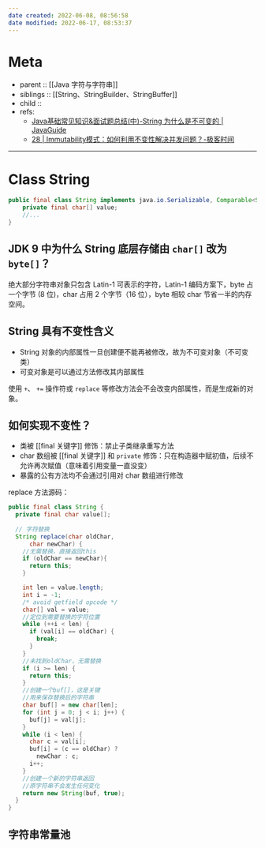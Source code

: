 ```yaml
---
date created: 2022-06-08, 08:56:58
date modified: 2022-06-17, 08:53:37
---
```


# Meta

- parent :: [[Java 字符与字符串]]
- siblings :: [[String、StringBuilder、StringBuffer]]
- child ::
- refs:
    - [Java基础常见知识&面试题总结(中)-String 为什么是不可变的 | JavaGuide](https://javaguide.cn/java/basis/java-basic-questions-02.html#string)
    - [28 | Immutability模式：如何利用不变性解决并发问题？-极客时间](https://time.geekbang.org/column/article/92856)

---

# Class String

```java
public final class String implements java.io.Serializable, Comparable<String>, CharSequence {
    private final char[] value;
	//...
}
```

## JDK 9 中为什么 String 底层存储由 `char[]` 改为 `byte[]`？

绝大部分字符串对象只包含 Latin-1 可表示的字符，Latin-1 编码方案下，byte 占一个字节 (8 位)，char 占用 2 个字节（16 位），byte 相较 char 节省一半的内存空间。

## String 具有不变性含义

- String 对象的内部属性一旦创建便不能再被修改，故为不可变对象（不可变类）
- 可变对象是可以通过方法修改其内部属性

使用 `+`、 `+=` 操作符或 `replace` 等修改方法会不会改变内部属性，而是生成新的对象。

## 如何实现不变性？

- 类被 [[final 关键字]] 修饰：禁止子类继承重写方法
- char 数组被 [[final 关键字]] 和 `private` 修饰：只在构造器中赋初值，后续不允许再次赋值（意味着引用变量一直没变）
- 暴露的公有方法均不会通过引用对 char 数组进行修改

replace 方法源码：

```java
public final class String {
  private final char value[];
  
  // 字符替换
  String replace(char oldChar, 
      char newChar) {
    //无需替换，直接返回this  
    if (oldChar == newChar){
      return this;
    }

    int len = value.length;
    int i = -1;
    /* avoid getfield opcode */
    char[] val = value; 
    //定位到需要替换的字符位置
    while (++i < len) {
      if (val[i] == oldChar) {
        break;
      }
    }
    //未找到oldChar，无需替换
    if (i >= len) {
      return this;
    } 
    //创建一个buf[]，这是关键
    //用来保存替换后的字符串
    char buf[] = new char[len];
    for (int j = 0; j < i; j++) {
      buf[j] = val[j];
    }
    while (i < len) {
      char c = val[i];
      buf[i] = (c == oldChar) ? 
        newChar : c;
      i++;
    }
    //创建一个新的字符串返回
    //原字符串不会发生任何变化
    return new String(buf, true);
  }
}
```

## 字符串常量池
